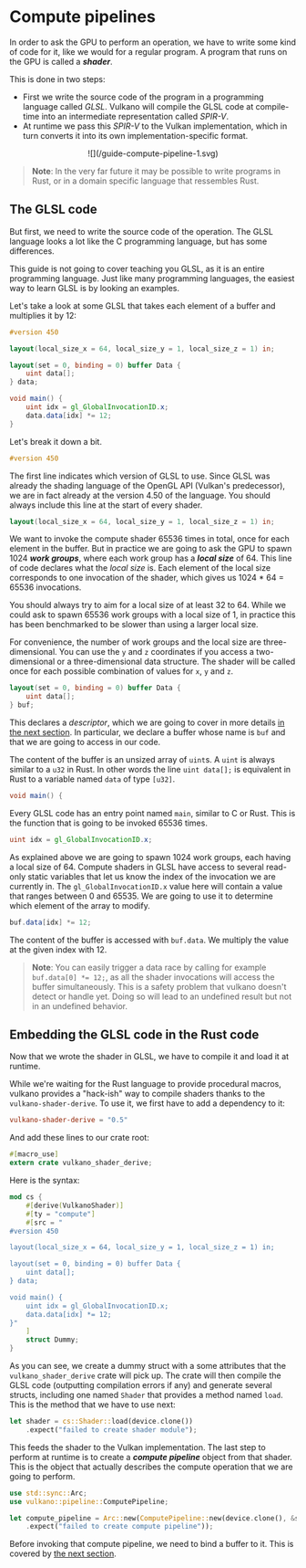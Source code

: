 # Compute pipelines

In order to ask the GPU to perform an operation, we have to write some kind of code for it, like we
would for a regular program. A program that runs on the GPU is called a ***shader***.

This is done in two steps:

- First we write the source code of the program in a programming language called *GLSL*. Vulkano
  will compile the GLSL code at compile-time into an intermediate representation called *SPIR-V*.
- At runtime we pass this *SPIR-V* to the Vulkan implementation, which in turn converts it into
  its own implementation-specific format.

<center>![](/guide-compute-pipeline-1.svg)</center>

> **Note**: In the very far future it may be possible to write programs in Rust, or in a
> domain specific language that ressembles Rust.

## The GLSL code

But first, we need to write the source code of the operation. The GLSL language looks a lot like
the C programming language, but has some differences.

This guide is not going to cover teaching you GLSL, as it is an entire programming language. Just
like many programming languages, the easiest way to learn GLSL is by looking an examples.

Let's take a look at some GLSL that takes each element of a buffer and multiplies it by 12:

```glsl
#version 450

layout(local_size_x = 64, local_size_y = 1, local_size_z = 1) in;

layout(set = 0, binding = 0) buffer Data {
    uint data[];
} data;

void main() {
    uint idx = gl_GlobalInvocationID.x;
    data.data[idx] *= 12;
}
```

Let's break it down a bit.

```glsl
#version 450
```

The first line indicates which version of GLSL to use. Since GLSL was already the shading language
of the OpenGL API (Vulkan's predecessor), we are in fact already at the version 4.50 of the
language. You should always include this line at the start of every shader.

```glsl
layout(local_size_x = 64, local_size_y = 1, local_size_z = 1) in;
```

We want to invoke the compute shader 65536 times in total, once for each element in the buffer.
But in practice we are going to ask the GPU to spawn 1024 ***work groups***, where each work group
has a ***local size*** of 64. This line of code declares what the *local size* is. Each element of
the local size corresponds to one invocation of the shader, which gives us 1024 * 64 = 65536
invocations.

You should always try to aim for a local size of at least 32 to 64. While we could ask to spawn
65536 work groups with a local size of 1, in practice this has been benchmarked to be slower than
using a larger local size.

For convenience, the number of work groups and the local size are three-dimensional. You can use
the `y` and `z` coordinates if you access a two-dimensional or a three-dimensional data structure.
The shader will be called once for each possible combination of values for `x`, `y` and `z`.

```glsl
layout(set = 0, binding = 0) buffer Data {
    uint data[];
} buf;
```

This declares a *descriptor*, which we are going to cover in more details [in the next
section](/guide/descriptor-sets). In particular, we declare a buffer whose name is `buf` and that
we are going to access in our code.

The content of the buffer is an unsized array of `uint`s. A `uint` is always similar to a `u32`
in Rust. In other words the line `uint data[];` is equivalent in Rust to a variable named `data`
of type `[u32]`.

```glsl
void main() {
```

Every GLSL code has an entry point named `main`, similar to C or Rust. This is the function that
is going to be invoked 65536 times.

```glsl
uint idx = gl_GlobalInvocationID.x;
```

As explained above we are going to spawn 1024 work groups, each having a local size of 64. Compute
shaders in GLSL have access to several read-only static variables that let us know the index of
the invocation we are currently in. The `gl_GlobalInvocationID.x` value here will contain a value
that ranges between 0 and 65535. We are going to use it to determine which element of the array
to modify.

```glsl
buf.data[idx] *= 12;
```

The content of the buffer is accessed with `buf.data`. We multiply the value at the given index
with 12.

> **Note**: You can easily trigger a data race by calling for example `buf.data[0] *= 12;`, as all
> the shader invocations will access the buffer simultaneously. This is a safety problem that
> vulkano doesn't detect or handle yet. Doing so will lead to an undefined result but not in an
> undefined behavior.

## Embedding the GLSL code in the Rust code

Now that we wrote the shader in GLSL, we have to compile it and load it at runtime.

While we're waiting for the Rust language to provide procedural macros, vulkano provides a
"hack-ish" way to compile shaders thanks to the `vulkano-shader-derive`. To use it, we first have
to add a dependency to it:

```toml
vulkano-shader-derive = "0.5"
```

And add these lines to our crate root:

```rust
#[macro_use]
extern crate vulkano_shader_derive;
```

Here is the syntax:

```rust
mod cs {
    #[derive(VulkanoShader)]
    #[ty = "compute"]
    #[src = "
#version 450

layout(local_size_x = 64, local_size_y = 1, local_size_z = 1) in;

layout(set = 0, binding = 0) buffer Data {
    uint data[];
} data;

void main() {
    uint idx = gl_GlobalInvocationID.x;
    data.data[idx] *= 12;
}"
    ]
    struct Dummy;
}
```

As you can see, we create a dummy struct with a some attributes that the `vulkano_shader_derive`
crate will pick up. The crate will then compile the GLSL code (outputting compilation errors if
any) and generate several structs, including one named `Shader` that provides a method named
`load`. This is the method that we have to use next:

```rust
let shader = cs::Shader::load(device.clone())
    .expect("failed to create shader module");
```

This feeds the shader to the Vulkan implementation. The last step to perform at runtime is to
create a ***compute pipeline*** object from that shader. This is the object that actually describes
the compute operation that we are going to perform.

```rust
use std::sync::Arc;
use vulkano::pipeline::ComputePipeline;

let compute_pipeline = Arc::new(ComputePipeline::new(device.clone(), &shader.main_entry_point(), &())
    .expect("failed to create compute pipeline"));
```

Before invoking that compute pipeline, we need to bind a buffer to it. This is covered by [the
next section](/guide/descriptor-sets).
